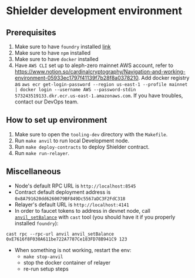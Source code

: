 # Shielder development environment

## Prerequisites

1. Make sure to have `foundry` installed [link](https://book.getfoundry.sh/getting-started/installation)
2. Make sure to have `npm` installed
3. Make sure to have `docker` installed
4. Have `AWS CLI` set up to aleph-zero mainnet AWS account, refer to https://www.notion.so/cardinalcryptography/Navigation-and-working-environment-05933ec1797f41139f7b28f8a0378210. Add docker registry as `aws ecr get-login-password --region us-east-1 --profile mainnet | docker login --username AWS --password-stdin 573243519133.dkr.ecr.us-east-1.amazonaws.com`. If you have troubles, contact our DevOps team.

## How to set up environment

1. Make sure to open the `tooling-dev` directory with the `Makefile`.
2. Run `make anvil` to run local Development node.
3. Run `make deploy-contracts` to deploy Shielder contract.
4. Run `make run-relayer`.

## Miscellaneous

- Node's default RPC URL is `http://localhost:8545`
- Contract default deployment address is `0x8A791620dd6260079BF849Dc5567aDC3F2FdC318`
- Relayer's default URL is `http://localhost:4141`
- In order to faucet tokens to address in devnet node, call [`anvil_setBalance`](https://book.getfoundry.sh/reference/anvil/#custom-methods) with `cast` tool (you should have it if you properly installed `foundry`):

```
cast rpc --rpc-url anvil anvil_setBalance 0xE7616f8F030A611be722A7787Ce183FD78B941C9 123
```

- When something is not working, restart the env:
  - `make stop-anvil`
  - stop the docker container of relayer
  - re-run setup steps
